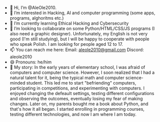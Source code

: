 - 👋 Hi, I’m @AleOle2010.
- 👀 I’m interested in Hacking, AI and computer programming (some apps, programs, alghoritms etc.)
- 🌱 I’m currently learning Ethical Hacking and Cybersecurity 
- 💞️ I’m looking to collaborate on some Python/HTML/CSS/JS programs (I also need a graphic designer).
  Unfortunately, my English is not very good (I'm still studying), but I will be happy to cooperate with people who speak Polish.
  I am looking for people aged 12 to 17.
- 📫 You can reach me here:
  Email: aleole2010@gmail.com
  Discord: aleole2010
- 😄 Pronouns: he/him
- 📖 My story:
  In the early years of elementary school, I was afraid of computers and computer science. However, I soon realized that I had a natural talent for it, being the typical math and computer science-minded student. This led me to start "befriending" computers, participating in competitions, and experimenting with computers. I enjoyed changing the defeault settings, testing different configurations and observing the outcomes, eventually losing my fear of making changes. Later on, my parents bought me a book about Python, and that's how it all began. I started enrolling in programming courses, testing different technologies, and now I am where I am today.

